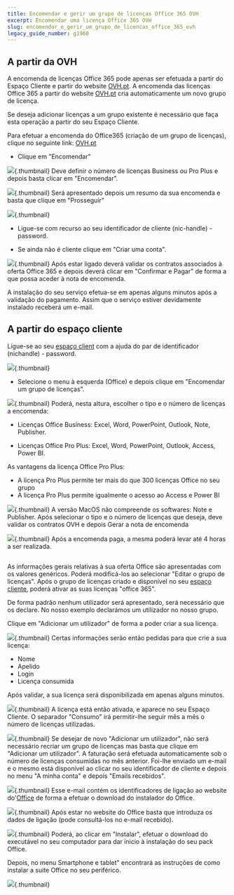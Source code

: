 ```yaml
---
title: Encomendar e gerir um grupo de licenças Office 365 OVH
excerpt: Encomendar uma licença Office 365 OVH
slug: encomendar_e_gerir_um_grupo_de_licencas_office_365_ovh
legacy_guide_number: g1960
---
```



## A partir da OVH
A encomenda de licenças Office 365 pode apenas ser efetuada a partir do Espaço Cliente e partir do website [OVH.pt](https://www.ovh.pt/office-365-business/).
A encomenda das licenças Office 365 a partir do website [OVH.pt](https://www.ovh.pt/office-365-business/) cria automaticamente um novo grupo de licença.

Se deseja adicionar licenças a um grupo existente é necessário que faça esta operação a partir do seu Espaço Cliente.

Para efetuar a encomenda do Office365 (criação de um grupo de licenças), clique no seguinte link: [OVH.pt](https://www.ovh.pt/office-365-business)


- Clique em "Encomendar"



![](images/img_4181.jpg){.thumbnail}
Deve definir o número de licenças Business ou Pro Plus e depois basta clicar em "Encomendar".

![](images/img_4183.jpg){.thumbnail}
Será apresentado depois um resumo da sua encomenda e basta que clique em "Prosseguir"

![](images/img_4184.jpg){.thumbnail}

- Ligue-se com recurso ao seu identificador de cliente (nic-handle) - password.

- Se ainda não é cliente clique em "Criar uma conta".



![](images/img_4185.jpg){.thumbnail}
Após estar ligado deverá validar os contratos associados à oferta Office 365 e depois deverá clicar em "Confirmar e Pagar" de forma a que possa aceder à nota de encomenda.

A instalação do seu serviço efetua-se em apenas alguns minutos após a validação do pagamento. Assim que o serviço estiver devidamente instalado receberá um e-mail.


## A partir do espaço cliente
Ligue-se ao seu [espaço client](https://www.ovh.com/manager/web) com a ajuda do par de identificador (nichandle) - password.

![](images/img_3073.jpg){.thumbnail}

- Selecione o menu à esquerda (Office) e depois clique em "Encomendar um grupo de licenças".



![](images/img_3074.jpg){.thumbnail}
Poderá, nesta altura, escolher o tipo e o número de licenças a encomenda:


- Licenças Office Business: Excel, Word, PowerPoint, Outlook, Note, Publisher.

- Licenças Office Pro Plus: Excel, Word, PowerPoint, Outlook, Access, Power BI.


As vantagens da licença Office Pro Plus:


- A licença Pro Plus permite ter mais do que 300 licenças Office no seu grupo
- A licença Pro Plus permite igualmente o acesso ao Access e Power BI



![](images/img_3076.jpg){.thumbnail}
A versão MacOS não compreende os softwares: Note e Publisher.
Após selecionar o tipo e o número de licenças que deseja, deve validar os contratos OVH e depois Gerar a nota de encomenda

![](images/img_3077.jpg){.thumbnail}
Após a encomenda paga, a mesma poderá levar até 4 horas a ser realizada.


## 
As informações gerais relativas à sua oferta Office são apresentadas com os valores genéricos. Poderá modificá-los ao selecionar "Editar o grupo de licenças".
Após o grupo de licenças criado e disponível no seu [espaço cliente](https://www.ovh.com/manager/web), poderá ativar as suas licenças "office 365".

De forma padrão nenhum utilizador será apresentado, será necessário que os declare. No nosso exemplo declarámos um utilizador no nosso grupo.

Clique em "Adicionar um utilizador" de forma a poder criar a sua licença.

![](images/img_3084.jpg){.thumbnail}
Certas informações serão então pedidas para que crie a sua licença:


- Nome
- Apelido
- Login
- Licença consumida


Após validar, a sua licença será disponibilizada em apenas alguns minutos.

![](images/img_3085.jpg){.thumbnail}
A licença está então ativada, e aparece no seu Espaço Cliente.
O separador "Consumo" irá permitir-lhe seguir mês a mês o número de licenças utilizadas.

![](images/img_3086.jpg){.thumbnail}
Se desejar de novo "Adicionar um utilizador", não será necessário recriar um grupo de licenças mas basta que clique em "Adicionar um utilizador". A faturação será efetuada automaticamente sob o número de licenças consumidas no mês anterior.
Foi-lhe enviado um e-mail e o mesmo está disponível ao clicar no seu identificador de cliente e depois no menu "A minha conta" e depois "Emails recebidos".

![](images/img_3784.jpg){.thumbnail}
Esse e-mail contém os identificadores de ligação ao website do'[Office](https://portal.office.com) de forma a efetuar o download do instalador do Office.

![](images/img_3089.jpg){.thumbnail}
Após estar no website do Office basta que introduza os dados de ligação (pode consultá-los no e-mail recebido).

![](images/img_3090.jpg){.thumbnail}
Poderá, ao clicar em "Instalar", efetuar o download do executável no seu computador para dar inicio à instalação do seu pack Office.

Depois, no menu Smartphone e tablet" encontrará as instruções de como instalar a suite Office no seu periférico.

![](images/img_3092.jpg){.thumbnail}

